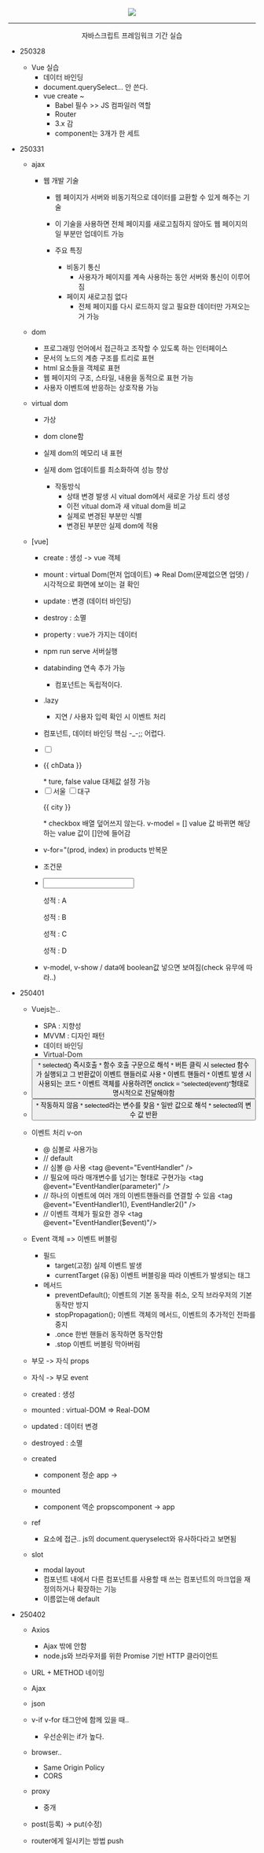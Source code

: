 <div align = center>
  <img src="https://capsule-render.vercel.app/api?type=Venom&color=gradient&height=390&section=header&text=Vue%20js%20learning&fontSize=100&animation=fadeIn&fontAlignY=37&desc=Yedam%20Fullstack%20class&descAlignY=60&descAlign=79"/>
</div>
<hr>
</div>
<div align = center>
  자바스크립트 프레임워크 기간 실습
</div>

* 250328
  * Vue 실습
    * 데이터 바인딩
    * document.querySelect... 안 쓴다.
    * vue create ~
      * Babel 필수 >> JS 컴파일러 역할
      * Router
      * 3.x 감
      * component는 3개가 한 세트

* 250331
  * ajax 
	  * 웹 개발 기술
     	* 웹 페이지가 서버와 비동기적으로 데이터를 교환할 수 있게 해주는 기술
     	* 이 기술을 사용하면 전체 페이지를 새로고침하지 않아도 웹 페이지의 일 부분만 업데이트 가능

		* 주요 특징
		  * 비동기 통신
			  * 사용자가 페이지를 계속 사용하는 동안 서버와 통신이 이루어짐
		  * 페이지 새로고침 없다
			  * 전체 페이지를 다시 로드하지 않고 필요한 데이터만 가져오는 거 가능

  * dom
    * 프로그래밍 언어에서 접근하고 조작할 수 있도록 하는 인터페이스
    * 문서의 노드의 계층 구조를 트리로 표현
    * html 요소들을 객체로 표현
    * 웹 페이지의 구조, 스타일, 내용을 동적으로 표현 가능
    * 사용자 이벤트에 반응하는 상호작용 가능

  * virtual dom
    * 가상
    * dom clone함
    * 실제 dom의 메모리 내 표현
    * 실제 dom 업데이트를 최소화하여 성능 향상

      * 작동방식
        * 상태 변경 발생 시 vitual dom에서 새로운 가상 트리 생성
        * 이전 vitual dom과 새 vitual dom을 비교
        * 실제로 변경된 부분만 식별
        * 변경된 부분만 실제 dom에 적용


  * [vue]
    * create : 생성 -> vue 객체
    * mount : virtual Dom(먼저 업데이트) => Real Dom(문제없으면 업뎃) / 시각적으로 화면에 보이는 걸 확인
    * update : 변경 (데이터 바인딩)
    * destroy : 소멸
    * property : vue가 가지는 데이터

    * npm run serve 서버실행
    * databinding 연속 추가 가능
      * 컴포넌트는 독립적이다.
    * .lazy
      * 지연 / 사용자 입력 확인 시 이벤트 처리
    * 컴포넌트, 데이터 바인딩 핵심 -_-;; 어렵다.

    * <input type="checkbox" v-model="chData" true-value="여" false-value="부">
    * <p>{{ chData }}</p>
      * ture, false value 대체값 설정 가능

    * <div>
        <input type="checkbox" value="서울" v-model="city">서울
        <input type="checkbox" value="대구" v-model="city">대구
        <p>{{ city }}</p>
      </div>
      * checkbox 배열 덮어쓰지 않는다. v-model = [] value 값 바뀌면 해당하는 value 값이 []안에 들어감
    
    * v-for="(prod, index) in products 반복문

    * 조건문
    * <div>
        <input type="number" v-model="grade">
        <p v-if="grade >= 90">성적 : A</p>
        <p v-else-if="grade >= 80">성적 : B</p>
        <p v-else-if="grade >= 70">성적 : C</p>
        <p v-else>성적 : D</p>
      </div>

    * v-model, v-show / data에 boolean값 넣으면 보여짐(check 유무에 따라..)

* 250401
  * Vuejs는..
    * SPA : 지향성
    * MVVM : 디자인 패턴
    * 데이터 바인딩
    * Virtual-Dom

  * <button onclick = "seleted()">
    * selected() 즉시호출
    * 함수 호출 구문으로 해석
    * 버튼 클릭 시 selected 함수가 실행되고 그 반환값이 이벤트 핸들러로 사용
      * 이벤트 핸들러
        * 이벤트 발생 시 사용되는 코드
    * 이벤트 객체를 사용하려면 onclick = "selected(event)"형태로 명시적으로 전달해야함
  * <button onclick = "selected">
    * 작동하지 않음
    * selected라는 변수를 찾음
    * 일반 값으로 해석
    * selected의 변수 값 반환

  * 이벤트 처리 v-on
    * @ 심볼로 사용가능
    * // default
      <tag event="EventHandler" />
    * // 심볼 @ 사용
      <tag @event="EventHandler" />
    * // 필요에 따라 매개변수를 넘기는 형태로 구현가능
      <tag @event="EventHandler(parameter)" />
    * // 하나의 이벤트에 여러 개의 이벤트핸들러를 연결할 수 있음
      <tag @event="EventHandler1(), EventHandler2()" />
    * // 이벤트 객체가 필요한 경우
      <tag @event="EventHandler($event)"/>

  * Event 객체 => 이벤트 버블링
    * 필드
      * target(고정) 실제 이벤트 발생
      * currentTarget (유동) 이벤트 버블링을 따라 이벤트가 발생되는 태그
    * 메서드
      * preventDefault(); 이벤트의 기본 동작을 취소, 오직 브라우저의 기본 동작만 방지
      * stopPropagation(); 이벤트 객체의 메서드, 이벤트의 추가적인 전파를 중지
      * .once 한번 핸들러 동작하면 동작안함
      * .stop 이벤트 버블링 막아버림

  * 부모 -> 자식 props
  * 자식 -> 부모 event

  * created : 생성
  * mounted : virtual-DOM => Real-DOM
  * updated : 데이터 변경
  * destroyed : 소멸

  * created
    * component 정순 app ->
  * mounted
    * component 역순 propscomponent -> app

  * ref
    * 요소에 접근.. js의 document.queryselect와 유사하다라고 보면됨

  * slot
    * modal layout
    * 컴포넌트 내에서 다른 컴포넌트를 사용할 때 쓰는 컴포넌트의 마크업을 재정의하거나 확장하는 기능
    * 이름없는애 default

* 250402
  * Axios
    * Ajax 밖에 안함
    * node.js와 브라우저를 위한 Promise 기반 HTTP 클라이언트

  * URL + METHOD 네이밍
  * Ajax
  * json

  * v-if v-for 태그안에 함께 있을 때..
    * 우선순위는 if가 높다.

  * browser..
    * Same Origin Policy
    * CORS
  
  * proxy
    * 중개

  * post(등록) -> put(수정)

  * router에게 일시키는 방법 push